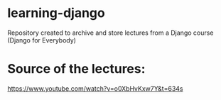 # learning-django

Repository created to archive and store lectures from a Django course (Django for Everybody)

# Source of the lectures:
https://www.youtube.com/watch?v=o0XbHvKxw7Y&t=634s

